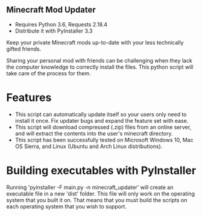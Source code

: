 ## Minecraft Mod Updater
* Requires Python 3.6, Requests 2.18.4
* Distribute it with PyInstaller 3.3

Keep your private Minecraft mods up-to-date with your less technically gifted friends. 

Sharing your personal mod with friends can be challenging when they lack the computer knowledge to correctly install the files. This python script will take care of the process for them. 

# Features
- This script can automatically update itself so your users only need to install it once. Fix updater bugs and expand the feature set with ease.
- This script will download compressed (.zip) files from an online server, and will extract the contents into the user's minecraft directory.
- This script has been successfully tested on Microsoft Windows 10, Mac OS Sierra, and Linux (Ubuntu and Arch Linux distributions).

# Building executables with PyInstaller
Running 'pyinstaller -F main.py -n minecraft_updater' will create an executable file in a new 'dist' folder. This file will only work on the operating system that you built it on. That means that you must build the scripts on each operating system that you wish to support.

